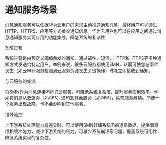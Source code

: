 # 通知服务场景

消息通知服务可以依据华为云用户的需求主动推送通知消息，最终用户可以通过HTTP、HTTPS、应用等方式接收通知信息。华为云用户也可以在应用之间通过消息通知服务实现应用的功能集成，降低系统的复杂性

系统告警

系统告警是由预定义阈值触发的通知，通过邮件、短信、HTTP和HTTPS等多种通知方式发送给特定用户。举例来说，很多云服务都使用SMN，从而可使您在事件发生（如云审计服务检测到云服务资源发生关键操作）时能立即接收到通知。

与云服务的集成

将SMN作为消息连接不同的云服务，可降低系统复杂度，提升服务使用效率。例如将消息从云服务（如CES）通知到其他服务（如OBS），实现服务解耦。即便一个服务出现故障，也不会影响到其他服务。

错峰流控

上下游系统处理能力有差异时，可以使用SMN转储系统间的通信数据，提供消息堆积缓冲能力，减少下游系统的压力，可减少系统崩溃等问题，提高系统可用性，降低系统实现的复杂性。
